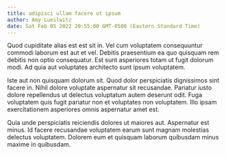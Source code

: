 ```yaml
---
title: adipisci ullam facere ut ipsum
author: Amy Lueilwitz
date: Sat Feb 05 2022 20:55:00 GMT-0500 (Eastern Standard Time)
---
```

Quod cupiditate alias est est sit in. Vel cum voluptatem consequuntur commodi laborum est aut et vel. Debitis praesentium ea quo quisquam rem debitis non optio consequatur. Est sunt asperiores totam ut fugit dolorum modi. Ad quia aut voluptates architecto sunt ipsum voluptatem.

 Iste aut non quisquam dolorum sit. Quod dolor perspiciatis dignissimos sint facere in. Nihil dolore voluptate aspernatur sit recusandae. Pariatur iusto dolore repellendus ut delectus voluptatum autem deserunt odit. Fuga voluptatem quis fugit pariatur non et voluptates non voluptatem. Illo ipsam exercitationem asperiores omnis aspernatur amet est.

 Quia unde perspiciatis reiciendis dolores ut maiores aut. Aspernatur est minus. Id facere recusandae voluptatem earum sunt magnam molestias delectus voluptatem. Dolorem eum et quisquam laborum quibusdam minus maxime in quibusdam.